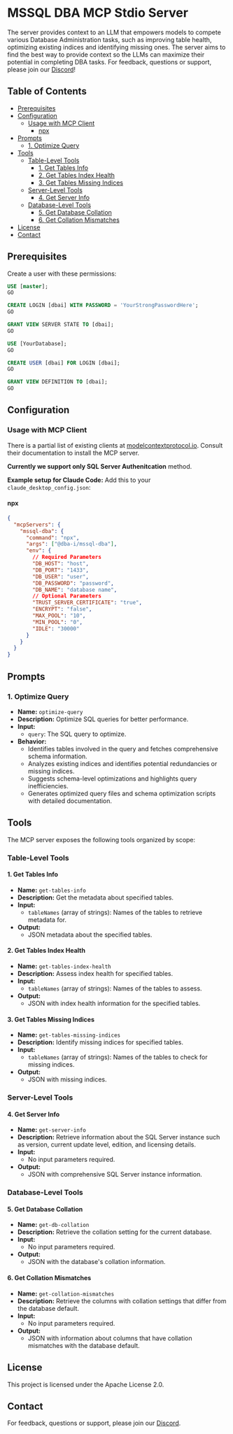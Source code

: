 # MSSQL DBA MCP Stdio Server

The server provides context to an LLM that empowers models to compete various Database Administration tasks, such as improving table health, optimizing existing indices and identifying missing ones. The server aims to find the best way to provide context so the LLMs can maximize their potential in completing DBA tasks. For feedback, questions or support, please join our [Discord](https://discord.gg/Fs3Nqpgx)!

## Table of Contents

- [Prerequisites](#prerequisites)
- [Configuration](#configuration)
  - [Usage with MCP Client](#usage-with-mcp-client)
    - [npx](#npx)
- [Prompts](#prompts)
  - [1. Optimize Query](#1-optimize-query)
- [Tools](#tools)
  - [Table-Level Tools](#table-level-tools)
    - [1. Get Tables Info](#1-get-tables-info)
    - [2. Get Tables Index Health](#2-get-tables-index-health)
    - [3. Get Tables Missing Indices](#3-get-tables-missing-indices)
  - [Server-Level Tools](#server-level-tools)
    - [4. Get Server Info](#4-get-server-info)
  - [Database-Level Tools](#database-level-tools)
    - [5. Get Database Collation](#5-get-database-collation)
    - [6. Get Collation Mismatches](#6-get-collation-mismatches)
- [License](#license)
- [Contact](#contact)

## Prerequisites
Create a user with these permissions:

```sql
USE [master];
GO

CREATE LOGIN [dbai] WITH PASSWORD = 'YourStrongPasswordHere';
GO

GRANT VIEW SERVER STATE TO [dbai];
GO

USE [YourDatabase];
GO

CREATE USER [dbai] FOR LOGIN [dbai];
GO

GRANT VIEW DEFINITION TO [dbai];
GO
```

## Configuration

### Usage with MCP Client

There is a partial list of existing clients at [modelcontextprotocol.io](https://modelcontextprotocol.io/clients). Consult their documentation to install the MCP server.

**Currently we support only SQL Server Authenitcation** method.

**Example setup for Claude Code:** Add this to your `claude_desktop_config.json`:

#### npx

```json
{
  "mcpServers": {
    "mssql-dba": {
      "command": "npx",
      "args": ["@dba-i/mssql-dba"],
      "env": {
        // Required Parameters
        "DB_HOST": "host",
        "DB_PORT": "1433",
        "DB_USER": "user",
        "DB_PASSWORD": "password",
        "DB_NAME": "database name",
        // Optional Parameters
        "TRUST_SERVER_CERTIFICATE": "true",
        "ENCRYPT": "false",
        "MAX_POOL": "10",
        "MIN_POOL": "0",
        "IDLE": "30000"
      }
    }
  }
}
```

## Prompts

### 1. Optimize Query

- **Name:** `optimize-query`
- **Description:** Optimize SQL queries for better performance.
- **Input:**
  - `query`: The SQL query to optimize.
- **Behavior:**
  - Identifies tables involved in the query and fetches comprehensive schema information.
  - Analyzes existing indices and identifies potential redundancies or missing indices.
  - Suggests schema-level optimizations and highlights query inefficiencies.
  - Generates optimized query files and schema optimization scripts with detailed documentation.

## Tools

The MCP server exposes the following tools organized by scope:

### Table-Level Tools

#### 1. Get Tables Info

- **Name:** `get-tables-info`
- **Description:** Get the metadata about specified tables.
- **Input:**
  - `tableNames` (array of strings): Names of the tables to retrieve metadata for.
- **Output:**
  - JSON metadata about the specified tables.

#### 2. Get Tables Index Health

- **Name:** `get-tables-index-health`
- **Description:** Assess index health for specified tables.
- **Input:**
  - `tableNames` (array of strings): Names of the tables to assess.
- **Output:**
  - JSON with index health information for the specified tables.

#### 3. Get Tables Missing Indices

- **Name:** `get-tables-missing-indices`
- **Description:** Identify missing indices for specified tables.
- **Input:**
  - `tableNames` (array of strings): Names of the tables to check for missing indices.
- **Output:**
  - JSON with missing indices.

### Server-Level Tools

#### 4. Get Server Info

- **Name:** `get-server-info`
- **Description:** Retrieve information about the SQL Server instance such as version, current update level, edition, and licensing details.
- **Input:**
  - No input parameters required.
- **Output:**
  - JSON with comprehensive SQL Server instance information.

### Database-Level Tools

#### 5. Get Database Collation

- **Name:** `get-db-collation`
- **Description:** Retrieve the collation setting for the current database.
- **Input:**
  - No input parameters required.
- **Output:**
  - JSON with the database's collation information.

#### 6. Get Collation Mismatches

- **Name:** `get-collation-mismatches`
- **Description:** Retrieve the columns with collation settings that differ from the database default.
- **Input:**
  - No input parameters required.
- **Output:**
  - JSON with information about columns that have collation mismatches with the database default.

## License

This project is licensed under the Apache License 2.0.

## Contact

For feedback, questions or support, please join our [Discord](https://discord.gg/Fs3Nqpgx).
